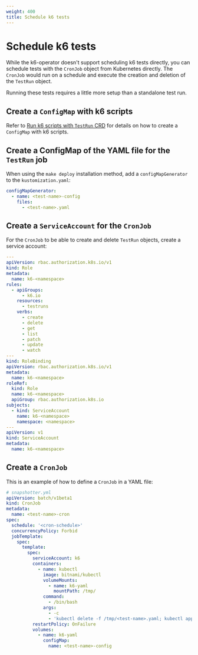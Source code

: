 ```yaml
---
weight: 400
title: Schedule k6 tests
---
```


# Schedule k6 tests

While the k6-operator doesn't support scheduling k6 tests directly, you can schedule tests with the `CronJob` object from Kubernetes directly. The `CronJob` would run on a schedule and execute the creation and deletion of the `TestRun` object.

Running these tests requires a little more setup than a standalone test run.

## Create a `ConfigMap` with k6 scripts

Refer to [Run k6 scripts with `TestRun` CRD](https://grafana.com/docs/k6/<K6_VERSION>/set-up/set-up-distributed-k6/usage/executing-k6-scripts-with-testrun-crd/) for details on how to create a `ConfigMap` with k6 scripts.

## Create a ConfigMap of the YAML file for the `TestRun` job

<!-- TODO: add a proper description for default installations: for bundle & Helm  -->

When using the `make deploy` installation method, add a `configMapGenerator` to the `kustomization.yaml`:

```yaml
configMapGenerator:
  - name: <test-name>-config
    files:
      - <test-name>.yaml
```

## Create a `ServiceAccount` for the `CronJob`

For the `CronJob` to be able to create and delete `TestRun` objects, create a service account:

```yaml
---
apiVersion: rbac.authorization.k8s.io/v1
kind: Role
metadata:
  name: k6-<namespace>
rules:
  - apiGroups:
      - k6.io
    resources:
      - testruns
    verbs:
      - create
      - delete
      - get
      - list
      - patch
      - update
      - watch
---
kind: RoleBinding
apiVersion: rbac.authorization.k8s.io/v1
metadata:
  name: k6-<namespace>
roleRef:
  kind: Role
  name: k6-<namespace>
  apiGroup: rbac.authorization.k8s.io
subjects:
  - kind: ServiceAccount
    name: k6-<namespace>
    namespace: <namespace>
---
apiVersion: v1
kind: ServiceAccount
metadata:
  name: k6-<namespace>
```

## Create a `CronJob`

This is an example of how to define a `CronJob` in a YAML file:

```yaml
# snapshotter.yml
apiVersion: batch/v1beta1
kind: CronJob
metadata:
  name: <test-name>-cron
spec:
  schedule: '<cron-schedule>'
  concurrencyPolicy: Forbid
  jobTemplate:
    spec:
      template:
        spec:
          serviceAccount: k6
          containers:
            - name: kubectl
              image: bitnami/kubectl
              volumeMounts:
                - name: k6-yaml
                  mountPath: /tmp/
              command:
                - /bin/bash
              args:
                - -c
                - 'kubectl delete -f /tmp/<test-name>.yaml; kubectl apply -f /tmp/<test-name>.yaml'
          restartPolicy: OnFailure
          volumes:
            - name: k6-yaml
              configMap:
                name: <test-name>-config
```
